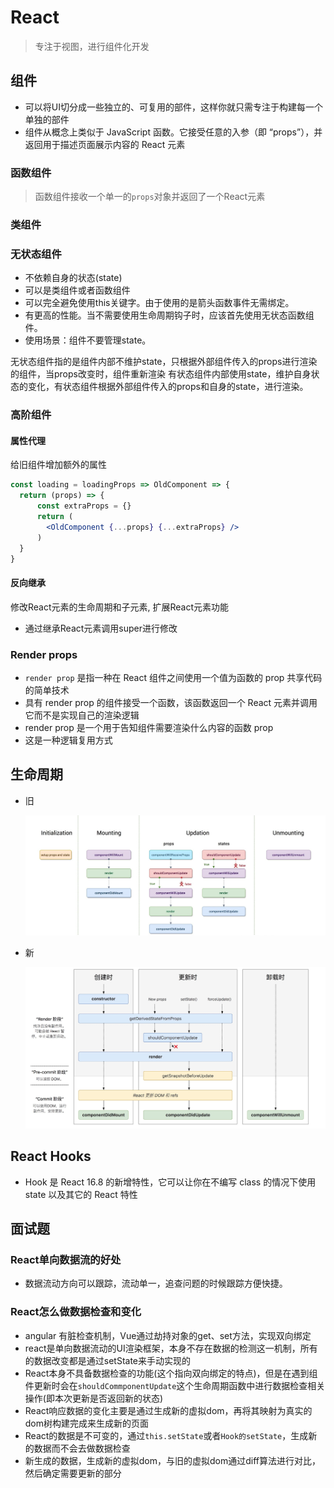 # React

> 专注于视图，进行组件化开发

## 组件

- 可以将UI切分成一些独立的、可复用的部件，这样你就只需专注于构建每一个单独的部件
- 组件从概念上类似于 JavaScript 函数。它接受任意的入参（即 “props”），并返回用于描述页面展示内容的 React 元素

### 函数组件

> 函数组件接收一个单一的`props`对象并返回了一个React元素

### 类组件

### 无状态组件

- 不依赖自身的状态(state)
- 可以是类组件或者函数组件
- 可以完全避免使用this关键字。由于使用的是箭头函数事件无需绑定。
- 有更高的性能。当不需要使用生命周期钩子时，应该首先使用无状态函数组件。
- 使用场景：组件不要管理state。

无状态组件指的是组件内部不维护state，只根据外部组件传入的props进行渲染的组件，当props改变时，组件重新渲染 有状态组件内部使用state，维护自身状态的变化，有状态组件根据外部组件传入的props和自身的state，进行渲染。

### 高阶组件

#### 属性代理

给旧组件增加额外的属性

```jsx
const loading = loadingProps => OldComponent => {
  return (props) => {
      const extraProps = {}
      return (
        <OldComponent {...props} {...extraProps} />
      )
  }
}
```

#### 反向继承

修改React元素的生命周期和子元素, 扩展React元素功能

- 通过继承React元素调用super进行修改

### Render props

- `render prop` 是指一种在 React 组件之间使用一个值为函数的 prop 共享代码的简单技术
- 具有 render prop 的组件接受一个函数，该函数返回一个 React 元素并调用它而不是实现自己的渲染逻辑
- render prop 是一个用于告知组件需要渲染什么内容的函数 prop
- 这是一种逻辑复用方式

## 生命周期

- 旧

  ![lifecycle_old](./images/lifecycle_old.jpg)

- 新

  ![lifecycle_new](./images/lifecycle_new.jpg)

## React Hooks

- Hook 是 React 16.8 的新增特性，它可以让你在不编写 class 的情况下使用 state 以及其它的 React 特性

## 面试题

### React单向数据流的好处

- 数据流动方向可以跟踪，流动单一，追查问题的时候跟踪方便快捷。

### React怎么做数据检查和变化

- angular 有脏检查机制，Vue通过劫持对象的get、set方法，实现双向绑定
- react是单向数据流动的UI渲染框架，本身不存在数据的检测这一机制，所有的数据改变都是通过setState来手动实现的
- React本身不具备数据检查的功能(这个指向双向绑定的特点)，但是在遇到组件更新时会在`shouldCommponentUpdate`这个生命周期函数中进行数据检查相关操作(即本次更新是否返回新的状态)
- React响应数据的变化主要是通过生成新的虚拟dom，再将其映射为真实的dom树构建完成来生成新的页面
- React的数据是不可变的，通过`this.setState`或者`Hook的setState`，生成新的数据而不会去做数据检查
- 新生成的数据，生成新的虚拟dom，与旧的虚拟dom通过diff算法进行对比，然后确定需要更新的部分